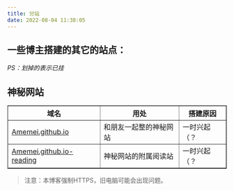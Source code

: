 ```yaml
---
title: 分站
date: 2022-08-04 11:38:05
---
```

## 一些博主搭建的其它的站点：

*PS：划掉的表示已挂*

## 神秘网站

<table border="1">
<tr>
<th>域名</th>
<th>用处</th>
<th>搭建原因</th>
</tr>
<tr>
<td><a href="https://amemei.github.io">Amemei.github.io</a></td>
<td>和朋友一起整的神秘网站</td>
<td>一时兴起（？</td>
<tr>
<td><a href="https://suswhw.github.io/Amemei.github.io-reading">Amemei.github.io-reading</a></td>
<td>神秘网站的附属阅读站</td>
<td>一时兴起（？</td>
</table>

> 注意：本博客强制HTTPS，旧电脑可能会出现问题。

<style>
#article-container a:not(.post-meta__tags):not(img):not(a[data-fancybox]):hover{
    border-radius: 6px;
    background-color: #425aef;
    text-decoration: none!important;
    color:#fff!important;
    border:none;
    box-shadow: #dadada 0 0 8px 2px;
}
#article-container a:not(.post-meta__tags):not(.headerlink):not(a[data-fancybox]){
    /* padding:0 2px; */
    /* text-decoration: 1px solid #425aef; */
    /* text-decoration: underline; */
    border-bottom: 2px solid #425aef;
    color:var(--font-color);
    padding:4px
}
</style>
